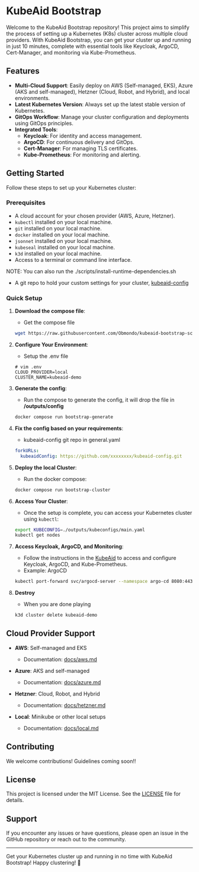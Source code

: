 # KubeAid Bootstrap

Welcome to the KubeAid Bootstrap repository! This project aims to simplify the process of setting up a Kubernetes (K8s) cluster across multiple cloud providers. With KubeAid Bootstrap, you can get your cluster up and running in just 10 minutes, complete with essential tools like Keycloak, ArgoCD, Cert-Manager, and monitoring via Kube-Prometheus.

## Features

- **Multi-Cloud Support**: Easily deploy on AWS (Self-managed, EKS), Azure (AKS and self-managed), Hetzner (Cloud, Robot, and Hybrid), and local environments.
- **Latest Kubernetes Version**: Always set up the latest stable version of Kubernetes.
- **GitOps Workflow**: Manage your cluster configuration and deployments using GitOps principles.
- **Integrated Tools**:
  - **Keycloak**: For identity and access management.
  - **ArgoCD**: For continuous delivery and GitOps.
  - **Cert-Manager**: For managing TLS certificates.
  - **Kube-Prometheus**: For monitoring and alerting.

## Getting Started

Follow these steps to set up your Kubernetes cluster:

### Prerequisites

- A cloud account for your chosen provider (AWS, Azure, Hetzner).
- `kubectl` installed on your local machine.
- `git` installed on your local machine.
- `docker` installed on your local machine.
- `jsonnet` installed on your local machine.
- `kubeseal` installed on your local machine.
- `k3d` installed on your local machine.
- Access to a terminal or command line interface.

NOTE: You can also run the ./scripts/install-runtime-dependencies.sh

- A git repo to hold your custom settings for your cluster, [kubeaid-config](https://github.com/Obmondo/kubeaid-config)

### Quick Setup

1. **Download the compose file**:
   - Get the compose file
   ```bash
   wget https://raw.githubusercontent.com/Obmondo/kubeaid-bootstrap-script/refs/heads/main/docker-compose.yaml
   ```

2. **Configure Your Environment**:
   - Setup the .env file
   ```raw
   # vim .env
   CLOUD_PROVIDER=local
   CLUSTER_NAME=kubeaid-demo
   ```

3. **Generate the config**:
   - Run the compose to generate the config, it will drop the file in **/outputs/config**
   ```bash
   docker compose run bootstrap-generate
   ```

4. **Fix the config based on your requirements**:
   - kubeaid-config git repo in general.yaml
   ```yaml
   forkURLs:
     kubeaidConfig: https://github.com/xxxxxxxx/kubeaid-config.git
   ```

5. **Deploy the local Cluster**:
   - Run the docker compose:
   ```bash
   docker compose run bootstrap-cluster
   ```

6. **Access Your Cluster**:
   - Once the setup is complete, you can access your Kubernetes cluster using `kubectl`:
   ```bash
   export KUBECONFIG=./outputs/kubeconfigs/main.yaml
   kubectl get nodes
   ```

7. **Access Keycloak, ArgoCD, and Monitoring**:
   - Follow the instructions in the [KubeAid](https://github.com/Obmondo/kubeaid) to access and configure Keycloak, ArgoCD, and Kube-Prometheus.
   - Example: ArgoCD
   ```bash
   kubectl port-forward svc/argocd-server --namespace argo-cd 8080:443
   ```

8. **Destroy**
   - When you are done playing
   ```bash
   k3d cluster delete kubeaid-demo
   ```

## Cloud Provider Support

- **AWS**: Self-managed and EKS
  - Documentation: [docs/aws.md](docs/aws.md)

- **Azure**: AKS and self-managed
  - Documentation: [docs/azure.md](docs/azure.md)

- **Hetzner**: Cloud, Robot, and Hybrid
  - Documentation: [docs/hetzner.md](docs/hetzner.md)

- **Local**: Minikube or other local setups
  - Documentation: [docs/local.md](docs/local.md)

## Contributing

We welcome contributions!
Guidelines coming soon!!

## License

This project is licensed under the MIT License. See the [LICENSE](LICENSE) file for details.

## Support

If you encounter any issues or have questions, please open an issue in the GitHub repository or reach out to the community.

---

Get your Kubernetes cluster up and running in no time with KubeAid Bootstrap! Happy clustering! 🚀
